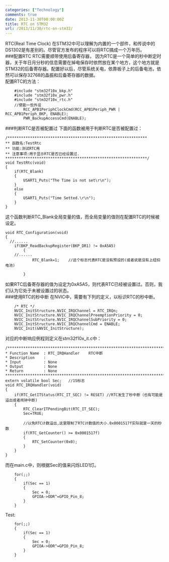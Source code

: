 ```yaml
---
categories: ["Technology"]
comments: true
date: 2013-11-30T00:00:00Z
title: RTC on STM32
url: /2013/11/30/rtc-on-stm32/
---
```


RTC(Real Time Clock) 在STM32中可以理解为内置的一个部件，和传说中的DS1302是有差别的。尽管官方发布的程序可以将RTC搞成一个万年历。     
###配置RTC
RTC需要顺带使用后备寄存器， 因为RTC是一个简单的秒中断定时器，关于年日月分秒的信息需要在掉电保存时依然放在某个地方，这个地方就是STM32的后备寄存器。配置好以后，尽管系统关电，依靠板子上的后备电池，依然可以保存32768的晶振和后备寄存器的数据。    
配置RTC的方法：

```
	#include "stm32f10x_bkp.h"
	#include "stm32f10x_pwr.h"
	#include "stm32f10x_rtc.h"
	//使能一些外设
		RCC_APB1PeriphClockCmd(RCC_APB1Periph_PWR | RCC_APB1Periph_BKP, ENABLE);
		PWR_BackupAccessCmd(ENABLE);

```
###判断RTC是否被配置过
下面的函数被用于判断RTC是否被配置过：

```
/**************************************************************
** 函数名:TestRtc
** 功能:测试RTC用
** 注意事项:用于显示RTC是否已经设置过.
***************************************************************/
void TestRtc(void)
{
	if(RTC_Blank)
	{
		USART1_Puts("The Time is not set\r\n");
	}
	else
	{
		USART1_Puts("Time Setted.\r\n");
	}
}

```
这个函数判断RTC_Blank全局变量的值，而全局变量的值则在配置RTC的时候被设定。    

```
void RTC_Configuration(void)
{
  //......
	if(BKP_ReadBackupRegister(BKP_DR1) != 0xA5A5)
		{
	//......
			RTC_Blank=1;	//这个标志代表RTC是没有预设的(或者说是没有上纽扣电池)
	
		}

```
如果RTC后备寄存器的值为设定为0xA5A5，则代表RTC已经被设置过。否则，我们认为它处于未被设置过的状态。     
###使用RTC的秒中断
在NVIC中，需要有下列的定义，以标识RTC的秒中断。

```
	/* RTC */
	NVIC_InitStructure.NVIC_IRQChannel = RTC_IRQn;
	NVIC_InitStructure.NVIC_IRQChannelPreemptionPriority = 0;
	NVIC_InitStructure.NVIC_IRQChannelSubPriority = 0;
	NVIC_InitStructure.NVIC_IRQChannelCmd = ENABLE;
	NVIC_Init(&NVIC_InitStructure);

```
对应的中断响应例程则定义在stm32f10x_it.c中：

```
/*******************************************************************************
* Function Name  : RTC_IRQHandler    RTC中断
* Description    : 
* Input          : None
* Output         : None
* Return         : None
*******************************************************************************/
extern volatile bool Sec;	//1S标志
void RTC_IRQHandler(void)
{
	if(RTC_GetITStatus(RTC_IT_SEC) != RESET) //RTC发生了秒中断（也有可能是溢出或者闹钟中断)
	{
		RTC_ClearITPendingBit(RTC_IT_SEC);
		Sec=TRUE;
		
		//以免RTC计数溢出,这里限制了RTC计数值的大小.0x0001517f实际就是一天的秒数
		if(RTC_GetCounter() >= 0x0001517f)	
		{
			RTC_SetCounter(0x0);
		}
	}
}

```
而在main.c中，则根据Sec的值来闪烁LED1灯。

```
	for(;;)
	{
		if(Sec == 1)
		{
			Sec = 0;
			GPIOA->ODR^=GPIO_Pin_8;
		}
	}

```

Test:    

```
	for(;;)
	{
		if(Sec == 1)
		{
			Sec = 0;
			GPIOA->ODR^=GPIO_Pin_8;
		}
	}

```
